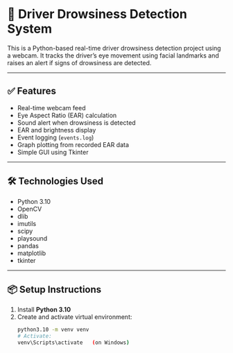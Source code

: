 # 🚗 Driver Drowsiness Detection System

This is a Python-based real-time driver drowsiness detection project using a webcam. It tracks the driver’s eye movement using facial landmarks and raises an alert if signs of drowsiness are detected.

---

## ✅ Features

- Real-time webcam feed
- Eye Aspect Ratio (EAR) calculation
- Sound alert when drowsiness is detected
- EAR and brightness display
- Event logging (`events.log`)
- Graph plotting from recorded EAR data
- Simple GUI using Tkinter

---

## 🛠️ Technologies Used

- Python 3.10
- OpenCV
- dlib
- imutils
- scipy
- playsound
- pandas
- matplotlib
- tkinter

---

## 📦 Setup Instructions

1. Install **Python 3.10**
2. Create and activate virtual environment:
   ```bash
   python3.10 -m venv venv
   # Activate:
   venv\Scripts\activate   (on Windows)
   

